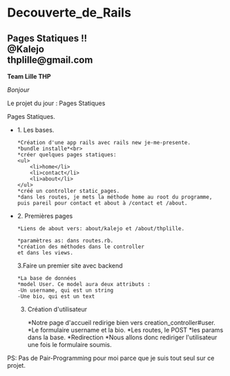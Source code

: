 
<h1>Decouverte_de_Rails</h1>
<h2>Pages Statiques !!<br>
@Kalejo<br>
thplille@gmail.com
</h2>



<b>Team Lille THP</b>

<em>Bonjour</em>

<p>Le projet du jour : Pages Statiques


Pages Statiques.
<ul> 
<li>1. Les bases.

    *Création d'une app rails avec rails new je-me-presente.
    *bundle installe*<br>
    *créer quelques pages statiques: 
    <ul>
    	<li>home</li>
    	<li>contact</li>
    	<li>about</li>
    </ul>
    *créé un controller static_pages.
    *dans les routes, je mets la méthode home au root du programme, puis pareil pour contact et about à /contact et /about.
</li></ul>
<ul><li>
2. Premières pages

	*Liens de about vers: about/kalejo et /about/thplille.

    *paramètres as: dans routes.rb.
    *création des méthodes dans le controller
    et dans les views.

3.Faire un premier site avec backend

	*La base de données
	*model User. Ce model aura deux attributs :
    -Un username, qui est un string
    -Une bio, qui est un text

3. Création d'utilisateur

	*Notre page d'accueil redirige bien vers creation_controller#user.
	*Le formulaire username et la bio.
	*Les routes, le POST
	*les params dans la base.
 	*Redirection
	*Nous allons donc rediriger l'utilisateur une fois le formulaire soumis.
</li>
</ul>

PS: Pas de Pair-Programming pour moi parce que je suis tout seul sur ce projet.</p>
